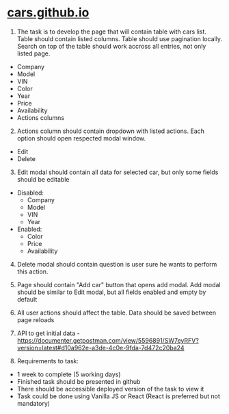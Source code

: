 # [cars.github.io](https://anastasiiaem.github.io/cars.github.io/)
1. The task is to develop the page that will contain table with cars list. Table should contain listed columns. Table should use pagination locally. Search on top of the table should work accross all entries, not only listed page.
  - Company
  - Model
  - VIN
  - Color
  - Year
  - Price
  - Availability
  - Actions columns

2. Actions column should contain dropdown with listed actions. Each option should open respected modal window.
  - Edit
  - Delete

3. Edit modal should contain all data for selected car, but only some fields should be editable
  - Disabled:
    - Company
    - Model
    - VIN
    - Year
  - Enabled:
    - Color
    - Price
    - Availability

4. Delete modal should contain question is user sure he wants to perform this action.

5. Page should contain "Add car" button that opens add modal. Add modal should be similar to Edit modal, but all fields enabled and empty by default

6. All user actions should affect the table. Data should be saved between page reloads

7. API to get initial data - https://documenter.getpostman.com/view/5596891/SW7eyRFV?version=latest#d10a962e-a3de-4c0e-9fda-7d472c20ba24
8. Requirements to task:
  - 1 week to complete (5 working days)
  - Finished task should be presented in github
  - There should be accessible deployed version of the task to view it
  - Task could be done using Vanilla JS or React (React is preferred but not mandatory)
